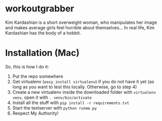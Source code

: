 workoutgrabber
==========
Kim Kardashian is a short overweight woman, who manipulates her image and makes average girls feel horrible about themselves... In real life, Kim Kardashian has the body of a hobbit.
# Installation (Mac)

So, this is how I do it:

1. Put the repo somewhere
2. Get virtualenv (```easy_install virtualenv```) if you do not have it yet (as long as you want to test this locally. Otherwise, go to step 4)
3. Create a new virtualenv inside the downloaded folder with ```virtualenv venv```, open it with ```. venv/bin/activate```
4. Install all the stuff with ```pip install -r requirements.txt```
5. Start the testserver with ```python runme.py```
8. Respect My Authority!